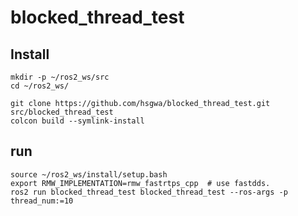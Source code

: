 # blocked_thread_test

## Install

```
mkdir -p ~/ros2_ws/src
cd ~/ros2_ws/

git clone https://github.com/hsgwa/blocked_thread_test.git src/blocked_thread_test
colcon build --symlink-install
```

## run

```
source ~/ros2_ws/install/setup.bash
export RMW_IMPLEMENTATION=rmw_fastrtps_cpp  # use fastdds.
ros2 run blocked_thread_test blocked_thread_test --ros-args -p thread_num:=10
```

